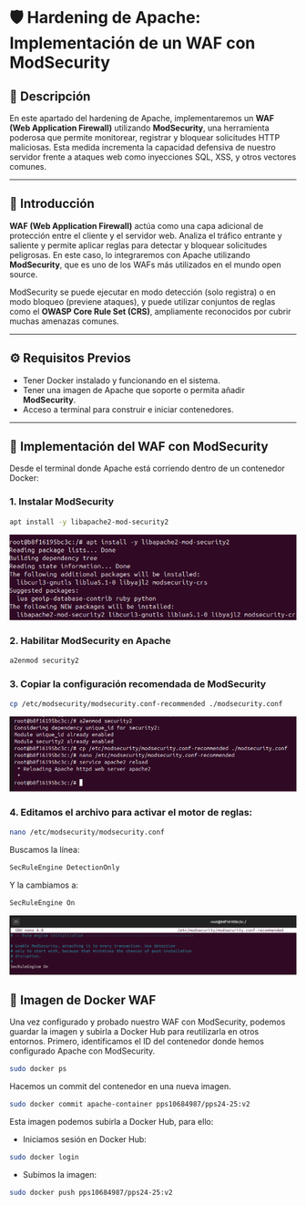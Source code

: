 # 🛡️ Hardening de Apache: Implementación de un WAF con ModSecurity

## 📘 Descripción

En este apartado del hardening de Apache, implementaremos un **WAF (Web Application Firewall)** utilizando **ModSecurity**, una herramienta poderosa que permite monitorear, registrar y bloquear solicitudes HTTP maliciosas. Esta medida incrementa la capacidad defensiva de nuestro servidor frente a ataques web como inyecciones SQL, XSS, y otros vectores comunes.

---

## 🧩 Introducción

**WAF (Web Application Firewall)** actúa como una capa adicional de protección entre el cliente y el servidor web. Analiza el tráfico entrante y saliente y permite aplicar reglas para detectar y bloquear solicitudes peligrosas. En este caso, lo integraremos con Apache utilizando **ModSecurity**, que es uno de los WAFs más utilizados en el mundo open source.

ModSecurity se puede ejecutar en modo detección (solo registra) o en modo bloqueo (previene ataques), y puede utilizar conjuntos de reglas como el **OWASP Core Rule Set (CRS)**, ampliamente reconocidos por cubrir muchas amenazas comunes.

---

## ⚙️ Requisitos Previos

- Tener Docker instalado y funcionando en el sistema.
- Tener una imagen de Apache que soporte o permita añadir **ModSecurity**.
- Acceso a terminal para construir e iniciar contenedores.

---

## 🔧 Implementación del WAF con ModSecurity

Desde el terminal donde Apache está corriendo dentro de un contenedor Docker:

### **1. Instalar ModSecurity**
```bash
apt install -y libapache2-mod-security2
```
![captura](images/Captura14.PNG)

### **2. Habilitar ModSecurity en Apache**
```bash
a2enmod security2
```

### **3. Copiar la configuración recomendada de ModSecurity**
```bash
cp /etc/modsecurity/modsecurity.conf-recommended ./modsecurity.conf
```
![captura](../RA3_1_3_OWASP/images/Captura16.PNG)

### **4. Editamos el archivo para activar el motor de reglas:**
```bash
nano /etc/modsecurity/modsecurity.conf
```
  
Buscamos la línea:
```apache
SecRuleEngine DetectionOnly
```
Y la cambiamos a:
```apache
SecRuleEngine On
```
![captura](images/Captura15.PNG)

## 📌 Imagen de Docker WAF

Una vez configurado y probado nuestro WAF con ModSecurity, podemos guardar la imagen y subirla a Docker Hub para reutilizarla en otros entornos.
Primero, identificamos el ID del contenedor donde hemos configurado Apache con ModSecurity.
```bash
sudo docker ps
```
Hacemos un commit del contenedor en una nueva imagen.
```bash
sudo docker commit apache-container pps10684987/pps24-25:v2
```
  
Esta imagen podemos subirla a Docker Hub, para ello:
- Iniciamos sesión en Docker Hub:
```bash
sudo docker login
```
- Subimos la imagen:
```bash
sudo docker push pps10684987/pps24-25:v2
```

